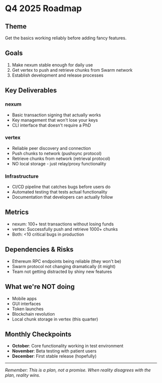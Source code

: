 # Q4 2025 Roadmap

## Theme
Get the basics working reliably before adding fancy features.

## Goals
1. Make nexum stable enough for daily use
2. Get vertex to push and retrieve chunks from Swarm network
3. Establish development and release processes

## Key Deliverables

### nexum
- Basic transaction signing that actually works
- Key management that won't lose your keys
- CLI interface that doesn't require a PhD

### vertex
- Reliable peer discovery and connection
- Push chunks to network (pushsync protocol)
- Retrieve chunks from network (retrieval protocol)
- NO local storage - just relay/proxy functionality

### Infrastructure
- CI/CD pipeline that catches bugs before users do
- Automated testing that tests actual functionality
- Documentation that developers can actually follow

## Metrics
- nexum: 100+ test transactions without losing funds
- vertex: Successfully push and retrieve 1000+ chunks
- Both: <10 critical bugs in production

## Dependencies & Risks
- Ethereum RPC endpoints being reliable (they won't be)
- Swarm protocol not changing dramatically (it might)
- Team not getting distracted by shiny new features

## What we're NOT doing
- Mobile apps
- GUI interfaces
- Token launches
- Blockchain revolution
- Local chunk storage in vertex (this quarter)

## Monthly Checkpoints
- **October**: Core functionality working in test environment
- **November**: Beta testing with patient users
- **December**: First stable release (hopefully)

---

*Remember: This is a plan, not a promise. When reality disagrees with the plan, reality wins.*